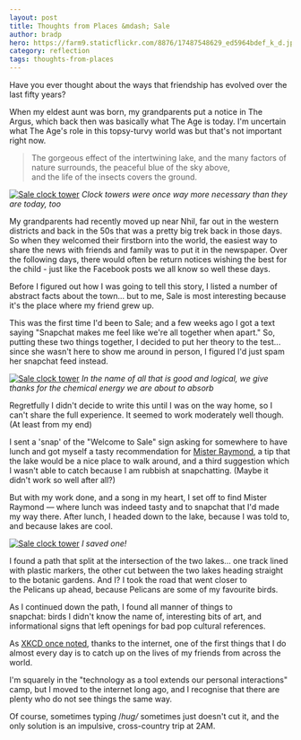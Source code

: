 ```yaml
---
layout: post
title: Thoughts from Places &mdash; Sale
author: bradp
hero: https://farm9.staticflickr.com/8876/17487548629_ed5964bdef_k_d.jpg
category: reflection
tags: thoughts-from-places
---
```

Have you ever thought about the ways that friendship has evolved over the last fifty years?

When my eldest aunt was born, my grandparents put a notice in The Argus, which back then was basically what The Age is today. I'm uncertain what The Age's role in this topsy-turvy world was but that's not important right now.

> The gorgeous effect of the intertwining lake,
> and the many factors of nature surrounds,
> the peaceful blue of the sky above,  
> and the life of the insects covers the ground.

<!--more-->

[![Sale clock tower](https://farm9.staticflickr.com/8725/17441302860_f47a81910f_z_d.jpg)](https://www.flickr.com/photos/ubersejanus/17441302860)
*Clock towers were once way more necessary than they are today, too*

My grandparents had recently moved up near Nhil, far out in the western districts and back in the 50s that was a pretty big trek back in those days. So when they welcomed their firstborn into the world, the easiest way to share the news with friends and family was to put it in the newspaper. Over the following days, there would often be return notices wishing the best for the child - just like the Facebook posts we all know so well these days.

Before I figured out how I was going to tell this story, I listed a number of abstract facts about the town... but to me, Sale is most interesting because it's the place where my friend grew up.

This was the first time I'd been to Sale; and a few weeks ago I got a text saying "Snapchat makes me feel like we're all together when apart." So, putting these two things together, I decided to put her theory to the test... since she wasn't here to show me around in person, I figured I'd just spam her snapchat feed instead.

[![Sale clock tower](https://farm9.staticflickr.com/8743/17628906891_152df5424b_z_d.jpg)](https://www.flickr.com/photos/ubersejanus/17628906891)
*In the name of all that is good and logical, we give thanks for the chemical energy we are about to absorb*

Regretfully I didn't decide to write this until I was on the way home, so I can't share the full experience. It seemed to work moderately well though.
(At least from my end)

I sent a 'snap' of the "Welcome to Sale" sign asking for somewhere to have lunch and got myself a tasty recommendation for <a href="http://www.urbanspoon.com/r/346/1741761/restaurant/Victoria/Mister-Raymond-Sale" target="_blank">Mister Raymond</a>, a tip that the lake would be a nice place to walk around, and a third suggestion which I wasn't able to catch because I am rubbish at snapchatting.
(Maybe it didn't work so well after all?)

But with my work done, and a song in my heart, I set off to find Mister Raymond — where lunch was indeed tasty and to snapchat that I'd made my way there. After lunch, I headed down to the lake, because I was told to, and because lakes are cool.

[![Sale clock tower](https://farm9.staticflickr.com/8735/17050589664_71e6c45ba2_z_d.jpg)](https://www.flickr.com/photos/ubersejanus/17050589664)
*I saved one!*

I found a path that split at the intersection of the two lakes... one track lined with plastic markers, the other cut between the two lakes heading straight to the botanic gardens. And I? I took the road that went closer to the Pelicans up ahead, because Pelicans are some of my favourite birds.

As I continued down the path, I found all manner of things to snapchat: birds I didn't know the name of, interesting bits of art, and informational signs that left openings for bad pop cultural references.

As <a href="https://xkcd.com/490/" target="_blank">XKCD once noted</a>, thanks to the internet, one of the first things that I do almost every day is to catch up on the lives of my friends from across the world.

I'm squarely in the "technology as a tool extends our personal interactions" camp, but I moved to the internet long ago, and I recognise that there are plenty who do not see things the same way.

Of course, sometimes typing /*hug/* sometimes just doesn't cut it, and the only solution is an impulsive, cross-country trip at 2AM.
